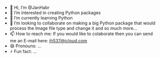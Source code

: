 - 👋 Hi, I’m @JanHabr
- 👀 I’m interested in creating Python packages
- 🌱 I’m currently learning Python
- 💞️ I’m looking to collaborate on making a big Python package that would process the Image file type and change it and so much more...
- 📫 How to reach me: If you would like to colaborate then you can send me an E-mail here: jh537@icloud.com
- 😄 Pronouns: ...
- ⚡ Fun fact: ...

<!---
JanHabr/JanHabr is a ✨ special ✨ repository because its `README.md` (this file) appears on your GitHub profile.
You can click the Preview link to take a look at your changes.
--->

